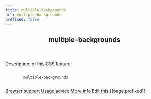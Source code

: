 ```yaml
---
title: multiple-backgrounds
url: multiple-backgrounds
prefixed: false
---
```


<article id="multiple-backgrounds" class="feature prefix-{{page.prefixed}}">
	<header class="feature__header">
		<h2>multiple-backgrounds</h2>
	</header>
	<p class="feature__description">
		Description: of this CSS feature
	</p>
	<pre class="feature__code"><code>
		multiple-backgrounds
	</code></pre>
	<footer class="feature__footer">
		<a href="http://caniuse.com/multiple-backgrounds">Browser support</a> 
		<a href="http://html5please.com/#multiple-backgrounds">Usage advice</a> 
		<a href="http://www.css3files.com/multiple-backgrounds">More info</a> 
		<a href="https://github.com/davidhund/shouldiprefix/blob/master/_posts/{{page.date | date: "%Y-%m-%d"}}-{{page.title}}.md">Edit this</a> 
		<span class="feature__prefix">{{page.prefixed}}</span>
	</footer>
</article>
